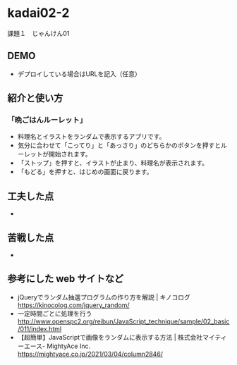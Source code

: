 # kadai02-2
課題１　じゃんけん01

## DEMO

  - デプロイしている場合はURLを記入（任意）

## 紹介と使い方

  ### 「晩ごはんルーレット」
  - 料理名とイラストをランダムで表示するアプリです。
  - 気分に合わせて「こってり」と「あっさり」のどちらかのボタンを押すとルーレットが開始されます。
  - 「ストップ」を押すと、イラストが止まり、料理名が表示されます。
  - 「もどる」を押すと、はじめの画面に戻ります。

## 工夫した点

  - 

## 苦戦した点

  - 

## 参考にした web サイトなど

  - jQueryでランダム抽選プログラムの作り方を解説 | キノコログ　https://kinocolog.com/jquery_random/
  - 一定時間ごとに処理を行う　http://www.openspc2.org/reibun/JavaScript_technique/sample/02_basic/011/index.html
  - 【超簡単】JavaScriptで画像をランダムに表示する方法 | 株式会社マイティーエース- MightyAce Inc. https://mightyace.co.jp/2021/03/04/column2846/
